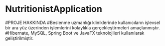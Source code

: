 # NutritionistApplication
#PROJE HAKKINDA
#Beslenme uzmanlığı kliniklerinde kullanıcıların işlevsel bir ara yüz üzerinden işlemlerini kolaylıkla gerçekleştirmeleri amaçlanmıştır.
#Hibernate, MySQL, Spring Boot ve JavaFX teknolojileri kullanılarak geliştirilmiştir.
